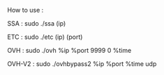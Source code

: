How to use :

SSA : sudo ./ssa (ip)

ETC : sudo ./etc (ip) (port)

OVH : sudo ./ovh %ip %port 9999 0 %time

OVH-V2 : sudo ./ovhbypass2 %ip %port %time udp
